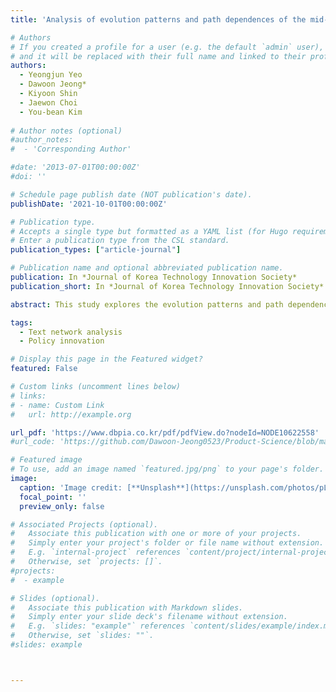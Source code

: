 ```yaml
---
title: 'Analysis of evolution patterns and path dependences of the mid- to long-term strategies in the S&T field with qualitative and quantitative findings'

# Authors
# If you created a profile for a user (e.g. the default `admin` user), write the username (folder name) here
# and it will be replaced with their full name and linked to their profile.
authors:
  - Yeongjun Yeo
  - Dawoon Jeong*
  - Kiyoon Shin
  - Jaewon Choi
  - You-bean Kim 
  
# Author notes (optional)
#author_notes:
#  - 'Corresponding Author'

#date: '2013-07-01T00:00:00Z'
#doi: ''

# Schedule page publish date (NOT publication's date).
publishDate: '2021-10-01T00:00:00Z'

# Publication type.
# Accepts a single type but formatted as a YAML list (for Hugo requirements).
# Enter a publication type from the CSL standard.
publication_types: ["article-journal"]

# Publication name and optional abbreviated publication name.
publication: In *Journal of Korea Technology Innovation Society*
publication_short: In *Journal of Korea Technology Innovation Society*

abstract: This study explores the evolution patterns and path dependencies of the mid-to-long-term plans in the Korean S&T field. Based on findings, we have tried to derive policy problems and policy implications. Accordingly, through quantitative analysis based on text network analysis and qualitative analysis based on focus group interview, we derived major policy problems in the mid-to-long-term plan establishment and execution system in Korea's science and technology field as follows - 1) Limits of adaptation to policy environment changes due to low autonomy, 2) Intensification of keyword discontinuity and limits to guarantee continuity of strategies, 3) Limits in securing consistency between policies due to limitations in coordination between ministries, 4) Limits in securing plan validity due to restrictions on evidence-based policymaking, 5) Decreased effectiveness of individual plans due to poor linkage between policies. Based on these problems, this study proposes key policy tasks to secure adaptability to future rapidly changing environmental changes and to improve the effectiveness of establishing and executing mid-to-long-term strategies in the science and technology field.

tags:
  - Text network analysis
  - Policy innovation

# Display this page in the Featured widget?
featured: False

# Custom links (uncomment lines below)
# links:
# - name: Custom Link
#   url: http://example.org

url_pdf: 'https://www.dbpia.co.kr/pdf/pdfView.do?nodeId=NODE10622558'
#url_code: 'https://github.com/Dawoon-Jeong0523/Product-Science/blob/main/Phylogenetic_Tree_insitution_JEE.ipynb'

# Featured image
# To use, add an image named `featured.jpg/png` to your page's folder.
image:
  caption: 'Image credit: [**Unsplash**](https://unsplash.com/photos/pLCdAaMFLTE)'
  focal_point: ''
  preview_only: false

# Associated Projects (optional).
#   Associate this publication with one or more of your projects.
#   Simply enter your project's folder or file name without extension.
#   E.g. `internal-project` references `content/project/internal-project/index.md`.
#   Otherwise, set `projects: []`.
#projects:
#  - example

# Slides (optional).
#   Associate this publication with Markdown slides.
#   Simply enter your slide deck's filename without extension.
#   E.g. `slides: "example"` references `content/slides/example/index.md`.
#   Otherwise, set `slides: ""`.
#slides: example



---
```


